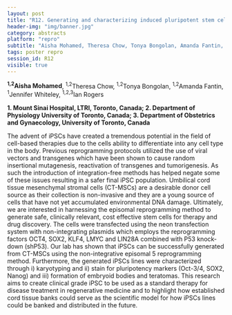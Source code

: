 ```yaml
---
layout: post
title: "R12. Generating and characterizing induced pluripotent stem cells (iPSCs) from umbilical cord mesenchymal stromal cells (UCT-MSCs) "
header-img: "img/banner.jpg"
category: abstracts
platform: "repro"
subtitle: "Aisha Mohamed, Theresa Chow, Tonya Bongolan, Amanda Fantin, Jennifer Whiteley, Ian Rogers"
tags: poster repro
session_id: R12
visible: true
---
```

**<sup>1,2</sup>Aisha Mohamed**, <sup>1,2</sup>Theresa Chow, <sup>1,2</sup>Tonya Bongolan, <sup>1,2</sup>Amanda Fantin, <sup>1</sup>Jennifer Whiteley, <sup>1,2,3</sup>Ian Rogers

__1. Mount Sinai Hospital, LTRI, Toronto, Canada; 2. Department of Physiology University of Toronto, Canada; 3. Department of Obstetrics and Gynaecology, University of Toronto, Canada__


The advent of iPSCs have created a tremendous potential in the field of cell-based therapies due to the cells ability to differentiate into any cell type in the body. Previous reprogramming protocols utilized the use of viral vectors and transgenes which have been shown to cause random insertional mutagenesis, reactivation of transgenes and tumorigenesis. As such the introduction of integration-free methods has helped negate some of these issues resulting in a safer final iPSC population. Umbilical cord tissue mesenchymal stromal cells (CT-MSCs) are a desirable donor cell source as their collection is non-invasive and they are a young source of cells that have not yet accumulated environmental DNA damage. Ultimately, we are interested in harnessing the episomal reprogramming method to generate safe, clinically relevant, cost effective stem cells for therapy and drug discovery. The cells were transfected using the neon transfection system with non-integrating plasmids which employs the reprogramming factors OCT4, SOX2, KLF4, LMYC and LIN28A combined with P53 knock-down (shP53). Our lab has shown that iPSCs can be successfully generated from CT-MSCs using the non-integrative episomal 5 reprogramming method. Furthermore, the generated iPSCs lines were characterized through i) karyotyping and ii) stain for pluripotency markers (Oct-3/4, SOX2, Nanog) and iii) formation of embryoid bodies and teratomas. This research aims to create clinical grade iPSC to be used as a standard therapy for disease treatment in regenerative medicine and to highlight how established cord tissue banks could serve as the scientific model for how iPSCs lines could be banked and distributed in the future. 
